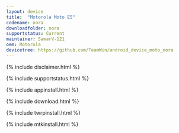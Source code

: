 ```yaml
---
layout: device
title:  "Motorola Moto E5"
codename: nora
downloadfolder: nora
supportstatus: Current
maintainer: SamarV-121
oem: Motorola
devicetree: https://github.com/TeamWin/android_device_moto_nora
---
```


{% include disclaimer.html %}

{% include supportstatus.html %}

{% include appinstall.html %}

{% include download.html %}

{% include twrpinstall.html %}

{% include mtkinstall.html %}

